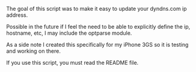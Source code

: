 The goal of this script was to make it easy to update your dyndns.com ip address.

Possible in the future if I feel the need to be able to explicitly define the ip, hostname, etc, I may include the optparse module.

As a side note I created this specifically for my iPhone 3GS so it is testing and working on there.

If you use this script, you must read the README file.